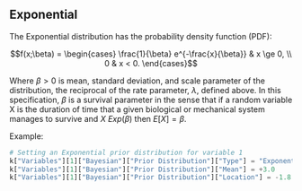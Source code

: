 
## Exponential
          
The Exponential distribution has the probability density function (PDF):

$$f(x;\beta) = \begin{cases}
\frac{1}{\beta} e^{-\frac{x}{\beta}} & x \ge 0, \\
0 & x < 0.
\end{cases}$$

Where $\beta > 0$ is mean, standard deviation, and scale parameter of the distribution, the reciprocal of the rate parameter, $\lambda$, defined above. In this specification, $\beta$ is a survival parameter in the sense that if a random variable X is the duration of time that a given biological or mechanical system manages to survive and $X ~ Exp(\beta)$ then $E[X] = \beta$.

Example:

```python
# Setting an Exponential prior distribution for variable 1
k["Variables"][1]["Bayesian"]["Prior Distribution"]["Type"] = "Exponential"
k["Variables"][1]["Bayesian"]["Prior Distribution"]["Mean"] = +3.0
k["Variables"][1]["Bayesian"]["Prior Distribution"]["Location"] = -1.8
```




